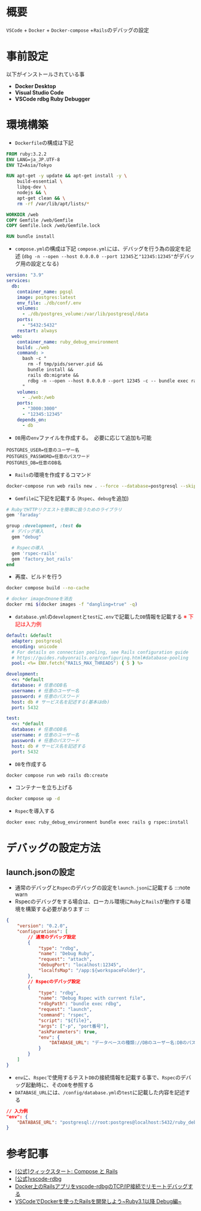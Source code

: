 # 概要
`VSCode` + `Docker` + `Docker-compose` +`Rails`のデバッグの設定

# 事前設定
以下がインストールされている事
- **Docker Desktop**
- **Visual Studio Code**
- **VSCode rdbg Ruby Debugger**

# 環境構築
- `Dockerfile`の構成は下記
```Dockerfile
FROM ruby:3.2.2
ENV LANG=ja_JP.UTF-8
ENV TZ=Asia/Tokyo

RUN apt-get -y update && apt-get install -y \
    build-essential \
    libpq-dev \
    nodejs && \
    apt-get clean && \
    rm -rf /var/lib/apt/lists/*

WORKDIR /web
COPY Gemfile /web/Gemfile
COPY Gemfile.lock /web/Gemfile.lock

RUN bundle install
```

- `compose.yml`の構成は下記
`compose.yml`には、デバッグを行う為の設定を記述
(`dbg -n --open --host 0.0.0.0 --port 12345`と`"12345:12345"`がデバッグ用の設定となる)
```compose.yml
version: "3.9"
services:
  db:
    container_name: pgsql
    image: postgres:latest
    env_file: ./db/conf/.env
    volumes:
      - ./db/postgres_volume:/var/lib/postgresql/data
    ports:
      - "5432:5432"
    restart: always
  web:
    container_name: ruby_debug_environment
    build: ./web
    command: >
      bash -c "
        rm -f tmp/pids/server.pid &&
        bundle install &&
        rails db:migrate &&
        rdbg -n --open --host 0.0.0.0 --port 12345 -c -- bundle exec rails s -p 3000 -b '0.0.0.0'
      "
    volumes:
      - ./web:/web
    ports:
      - "3000:3000"
      - "12345:12345"
    depends_on:
      - db

```

- `DB`用の`env`ファイルを作成する。　必要に応じて追加も可能
```db/conf/.env
POSTGRES_USER=任意のユーザー名
POSTGRES_PASSWORD=任意のパスワード
POSTGRES_DB=任意のDB名
```

- `Rails`の環境を作成するコマンド
```sh
docker-compose run web rails new . --force --database=postgresql --skip-docker --skip-test
```

- `Gemfile`に下記を記載する
(`Rspec`、`debug`を追加)
```ruby
# RubyでHTTPリクエストを簡単に扱うためのライブラリ
gem 'faraday'

group :development, :test do
  # デバッグ導入
  gem "debug"

  # Rspecの導入
  gem 'rspec-rails'
  gem 'factory_bot_rails'
end
```

- 再度、ビルドを行う
```sh
docker compose build --no-cache

# docker imageのnoneを消去
docker rmi $(docker images -f "dangling=true" -q)
```

- `database.yml`の`development`と`test`に`.env`で記載した`DB`情報を記載する
<font color="red">※ 下記は入力例</font>
```database.yml
default: &default
  adapter: postgresql
  encoding: unicode
  # For details on connection pooling, see Rails configuration guide
  # https://guides.rubyonrails.org/configuring.html#database-pooling
  pool: <%= ENV.fetch("RAILS_MAX_THREADS") { 5 } %>

development:
  <<: *default
  database: # 任意のDB名
  username: # 任意のユーザー名
  password: # 任意のパスワード
  host: db # サービス名を記述する(基本はdb)
  port: 5432

test:
  <<: *default
  database: # 任意のDB名
  username: # 任意のユーザー名
  password: # 任意のパスワード
  host: db # サービス名を記述する
  port: 5432
```

- `DB`を作成する
```sh
docker compose run web rails db:create
```

- コンテナーを立ち上げる
```sh
docker compose up -d
```

- `Rspec`を導入する
```sh
docker exec ruby_debug_environment bundle exec rails g rspec:install
```


# デバッグの設定方法
## launch.jsonの設定
- 通常のデバッグと`Rspec`のデバッグの設定を`launch.json`に記載する
:::note warn
- Rspecのデバッグをする場合は、ローカル環境に`Ruby`と`Rails`が動作する環境を構築する必要があります
:::
```launch.json
{
    "version": "0.2.0",
    "configurations": [
        // 通常のデバッグ設定
        {
            "type": "rdbg",
            "name": "Debug Ruby",
            "request": "attach",
            "debugPort": "localhost:12345",
            "localfsMap": "/app:${workspaceFolder}",
        },
        // Rspecのデバッグ設定
        {
            "type": "rdbg",
            "name": "Debug Rspec with current file",
            "rdbgPath": "bundle exec rdbg",
            "request": "launch",
            "command": "rspec",
            "script": "${file}",
            "args": ["-p", "port番号"],
            "askParameters": true,
            "env": {
                "DATABASE_URL": "データベースの種類://DBのユーザー名:DBのパスワード@localhost:port番号/接続するデータベースの名"
            }
        }
    ]
}
```

- `env`に、`Rspec`で使用するテスト`DB`の接続情報を記載する事で、`Rspec`のデバッグ起動時に、その`DB`を参照する
- `DATABASE_URL`には、`/config/database.yml`の`test`に記載した内容を記述する
```json
// 入力例
"env": {
    "DATABASE_URL": "postgresql://root:postgres@localhost:5432/ruby_debug_development_test"
}
```

# 参考記事
- [[公式]クィックスタート: Compose と Rails](https://docs.docker.jp/compose/rails.html)
- [[公式]vscode-rdbg](https://github.com/ruby/vscode-rdbg)
- [Docker上のRailsアプリをvscode-rdbgのTCP/IP接続でリモートデバッグする](https://zenn.dev/trysmr/articles/3f63e7622ef5e4)
- [VSCodeでDockerを使ったRailsを開発しよう~Ruby3.1以降 Debug編~](https://blog.uzumaki-inc.jp/vscodedockerrailsruby31-debug)

